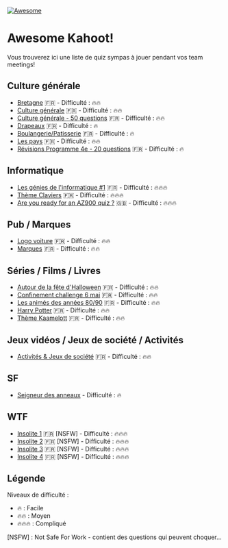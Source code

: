 [![Awesome](https://awesome.re/badge-flat.svg)](https://awesome.re)

# Awesome Kahoot!

Vous trouverez ici une liste de quiz sympas à jouer pendant vos team meetings!

## Culture générale

 - [Bretagne](https://create.kahoot.it/details/cd4504e8-e773-4644-9fe3-c8ead6536267) 🇫🇷 - Difficulté : 🔥🔥
 - [Culture générale](https://create.kahoot.it/details/28ce8e39-214a-4a0e-93f6-23b1f504d03b) 🇫🇷 - Difficulté : 🔥🔥
 - [Culture générale - 50 questions](https://create.kahoot.it/details/culture-generale/467e694f-f1b2-46c0-ba7e-9fe8d3e36d49) 🇫🇷 - Difficulté : 🔥🔥
 - [Drapeaux](https://create.kahoot.it/details/drapeau/11211483-1515-4f30-81b6-37624133ae96) 🇫🇷 - Difficulté : 🔥
 - [Boulangerie/Patisserie](https://create.kahoot.it/share/boulangerie-patisserie/a11e6f6d-c560-479f-95ef-36dbb24340d9) 🇫🇷 - Difficulté : 🔥
 - [Les pays](https://create.kahoot.it/details/7498ddde-aa83-4168-8a48-a70e16e820ce) 🇫🇷 - Difficulté : 🔥🔥
 - [Révisions Programme 4e - 20 questions](https://create.kahoot.it/share/revisions-programme-de-4e/5e592995-3f48-42c4-b80b-896d5f896ab6) 🇫🇷 - Difficulté : 🔥

## Informatique

- [Les génies de l'informatique #1](https://create.kahoot.it/share/les-genies-de-l-informatique-1/87c4bb42-7561-43c3-b5eb-4a07f8bcc4d5) 🇫🇷 - Difficulté : 🔥🔥🔥
- [Thème Claviers](https://create.kahoot.it/details/theme-claviers/550f1092-6d49-48df-a6b1-1f058de23dcf) 🇫🇷 - Difficulté : 🔥🔥🔥
- [Are you ready for an AZ900 quiz ?](https://create.kahoot.it/details/00457b85-f490-440c-b310-b5a3d7032edd) 🇬🇧 - Difficulté : 🔥🔥🔥

## Pub / Marques

- [Logo voiture](https://create.kahoot.it/details/logo-voiture/0513a96f-63c1-4b8f-be49-7f0f81bdaac1) 🇫🇷  - Difficulté : 🔥🔥
- [Marques](https://create.kahoot.it/details/marques/0c25ad46-38c4-46e5-9721-d21b5455d741) 🇫🇷  - Difficulté : 🔥🔥

## Séries / Films / Livres

- [Autour de la fête d'Halloween](https://create.kahoot.it/details/halloween/f03a3fd1-c549-4ac2-8699-7c922622ef72) 🇫🇷  - Difficulté : 🔥🔥
- [Confinement challenge 6 mai](https://create.kahoot.it/details/81c00e7e-5f16-40fc-a286-c27a6358147c) 🇫🇷  - Difficulté : 🔥🔥
- [Les animés des années 80/90](https://create.kahoot.it/details/les-animes-des-annees-80-90/47c71787-bf68-4812-b826-5ece3b4e454f) 🇫🇷  - Difficulté : 🔥🔥
- [Harry Potter](https://create.kahoot.it/details/harry-potter-ttmc/bd119a23-e24f-4cd6-9828-b950c2b4de4a) 🇫🇷  - Difficulté : 🔥🔥
- [Thème Kaamelott](https://create.kahoot.it/details/theme-kaamelott/f6bedd4c-85bf-4613-a081-4b5260c8aa78) 🇫🇷  - Difficulté : 🔥🔥

## Jeux vidéos / Jeux de société / Activités
- [Activités & Jeux de société](https://create.kahoot.it/details/activites-jeux-de-societe/84860bbd-e89c-458b-83b9-de96f99183b0) 🇫🇷  - Difficulté : 🔥🔥

## SF

- [Seigneur des anneaux](https://create.kahoot.it/details/a3d44e8d-8c0b-4aa9-a03f-670779195b86) - Difficulté : 🔥

## WTF

- [Insolite 1](https://create.kahoot.it/details/insolite-1/5d7df6da-5296-40bb-9a60-b5693ab5e7f2) 🇫🇷  [NSFW] - Difficulté : 🔥🔥🔥
- [Insolite 2](https://create.kahoot.it/details/insolite-2/4b681119-a1bf-4d14-a7cb-641a1161122e) 🇫🇷  [NSFW] - Difficulté : 🔥🔥🔥
- [Insolite 3](https://create.kahoot.it/details/insolite-3/42572e5b-305f-432c-a41d-aa9396e4839f) 🇫🇷  [NSFW] - Difficulté : 🔥🔥🔥
- [Insolite 4](https://create.kahoot.it/details/insolite-4/4adbb64a-4e85-4023-a12a-b9521663500e) 🇫🇷  [NSFW] - Difficulté : 🔥🔥🔥

## Légende

Niveaux de difficulté :
- 🔥 : Facile
- 🔥🔥 : Moyen
- 🔥🔥🔥 : Compliqué

[NSFW] : Not Safe For Work - contient des questions qui peuvent choquer...
